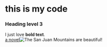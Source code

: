 # this is my code 
### Heading level 3	
I just love **bold text**.	
[a novel](https://en.wikipedia.org/wiki/The_Milagro_Beanfield_War_%28novel%29)![The San Juan Mountains are beautiful!](/assets/images/san-juan-mountains.jpg "San Juan Mountains")
